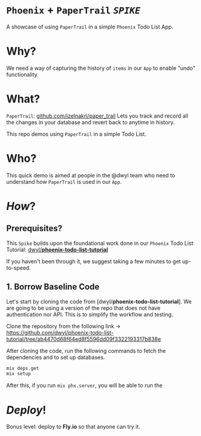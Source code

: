 # `Phoenix` + `PaperTrail` _`SPIKE`_

A showcase of using `PaperTrail` in a simple `Phoenix` Todo List App.

# Why?

We need a way of capturing the history of `items` in our `App`
to enable "undo" functionality.

# What?

`PaperTrail`: 
[github.com/izelnakri/paper_trail](https://github.com/izelnakri/paper_trail)
Lets you track and record all the changes in your database
and revert back to anytime in history.

This repo demos using `PaperTrail` in a simple Todo List.

# Who?

This quick demo is aimed at people in the @dwyl team
who need to understand how `PaperTrail` is used in our `App`.

# _How_?

## Prerequisites? 

This `Spike` builds upon the foundational work done
in our `Phoenix` Todo List Tutorial:
[dwyl/**phoenix-todo-list-tutorial**](https://github.com/dwyl/phoenix-todo-list-tutorial)

If you haven't been through it,
we suggest taking a few minutes to get up-to-speed.

## 1. Borrow Baseline Code

Let's start by cloning the code from
[dwyl/**phoenix-todo-list-tutorial**].
We are going to be using a version of the repo
that does not have authentication nor API.
This is to simplify the workflow 
and testing.

Clone the repository from the following link -> 
https://github.com/dwyl/phoenix-todo-list-tutorial/tree/ab4470d68f64ed8f5596dd09f3322193317b838e

After cloning the code,
run the following commands to fetch the dependencies
and to set up databases.

```sh
mix deps.get
mix setup
```

After this, if you run `mix phx.server`,
you will be able to run the





# _Deploy_!

Bonus level: deploy to **Fly.io** 
so that anyone can try it.

